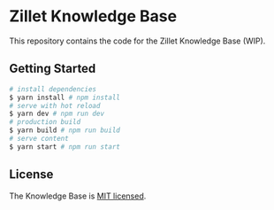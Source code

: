 # Zillet Knowledge Base

This repository contains the code for the Zillet Knowledge Base (WIP).

## Getting Started

``` bash
# install dependencies
$ yarn install # npm install
# serve with hot reload
$ yarn dev # npm run dev
# production build 
$ yarn build # npm run build
# serve content
$ yarn start # npm run start
```

## License

The Knowledge Base is [MIT licensed](./LICENSE).
